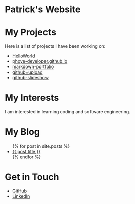 # Patrick's Website

# My Projects
Here is a list of projects I have been working on:
<ul>
  <li><a href="https://github.com/phoye-developer/HelloWorld">HelloWorld</a></li>
  <li><a href="https://github.com/phoye-developer/phoye-developer.github.io">phoye-developer.github.io</a></li>
  <li><a href="https://github.com/phoye-developer/markdown-portfolio">markdown-portfolio</a></li>
  <li><a href="https://github.com/phoye-developer/github-upload">github=upload</a></li>
  <li><a href="https://github.com/phoye-developer/github-slideshow">github-slideshow</a></li>
</ul>

# My Interests
I am interested in learning coding and software engineering.

# My Blog
<ul>
  {% for post in site.posts %}
    <li>
      <a href="{{ post.url }}">{{ post.title }}</a>
    </li>
  {% endfor %}
</ul>

# Get in Touch
<ul>
  <li><a href="https://github.com/{{ site.github_username }}">GitHub</a></li>
  <li><a href="https://linkedin.com/in/{{ site.linkedin_username }}">LinkedIn</a></li>
</ul>
